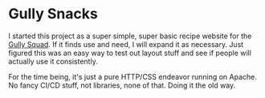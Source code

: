 # Gully Snacks

I started this project as a super simple, super basic recipe website for the [Gully Squad](https://app.moonclerk.com/pay/3a34scg83o6h). If it finds use and need, I will expand it as necessary. Just figured this was an easy way to test out layout stuff and see if people will actually use it consistently. 

For the time being, it's just a pure HTTP/CSS endeavor running on Apache. No fancy CI/CD stuff, not libraries, none of that. Doing it the old way. 
